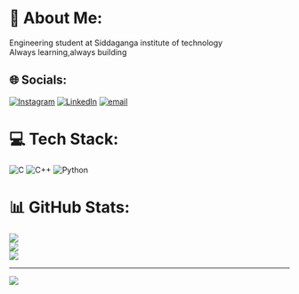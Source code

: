 # 💫 About Me:
Engineering student at  Siddaganga institute of technology<br>Always learning,always building


## 🌐 Socials:
[![Instagram](https://img.shields.io/badge/Instagram-%23E4405F.svg?logo=Instagram&logoColor=white)](https://instagram.com/__chaithra__21) [![LinkedIn](https://img.shields.io/badge/LinkedIn-%230077B5.svg?logo=linkedin&logoColor=white)](https://linkedin.com/in/chaithraa21) [![email](https://img.shields.io/badge/Email-D14836?logo=gmail&logoColor=white)](mailto:chaithraa2122007@gmail.com) 

# 💻 Tech Stack:
![C](https://img.shields.io/badge/c-%2300599C.svg?style=flat-square&logo=c&logoColor=white) ![C++](https://img.shields.io/badge/c++-%2300599C.svg?style=flat-square&logo=c%2B%2B&logoColor=white) ![Python](https://img.shields.io/badge/python-3670A0?style=flat-square&logo=python&logoColor=ffdd54)
# 📊 GitHub Stats:
![](https://github-readme-stats.vercel.app/api?username=chaithra2122007&theme=vue-dark&hide_border=false&include_all_commits=true&count_private=true)<br/>
![](https://nirzak-streak-stats.vercel.app/?user=chaithra2122007&theme=vue-dark&hide_border=false)<br/>
![](https://github-readme-stats.vercel.app/api/top-langs/?username=chaithra2122007&theme=vue-dark&hide_border=false&include_all_commits=true&count_private=true&layout=compact)

---
[![](https://visitcount.itsvg.in/api?id=chaithra2122007&icon=0&color=0)](https://visitcount.itsvg.in)

<!-- Proudly created with GPRM ( https://gprm.itsvg.in ) -->
